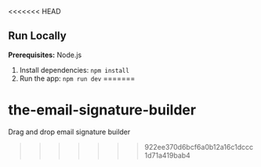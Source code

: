 <<<<<<< HEAD
## Run Locally

**Prerequisites:**  Node.js


1. Install dependencies:
   `npm install`
2. Run the app:
   `npm run dev`
=======
# the-email-signature-builder
Drag and drop email signature builder
>>>>>>> 922ee370d6bcf6a0b12a16c1dccc1d71a419bab4
